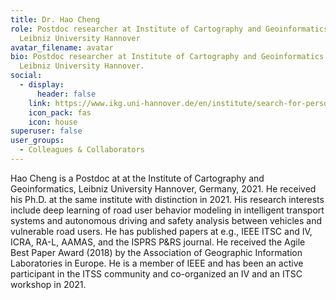 ```yaml
---
title: Dr. Hao Cheng
role: Postdoc researcher at Institute of Cartography and Geoinformatics (IKG),
  Leibniz University Hannover
avatar_filename: avatar
bio: Postdoc researcher at Institute of Cartography and Geoinformatics (IKG),
  Leibniz University Hannover.
social:
  - display:
      header: false
    link: https://www.ikg.uni-hannover.de/en/institute/search-for-persons/cheng/
    icon_pack: fas
    icon: house
superuser: false
user_groups:
  - Colleagues & Collaborators
---
```

Hao Cheng is a Postdoc at at the Institute of Cartography and Geoinformatics, Leibniz University Hannover, Germany, 2021. He received his Ph.D. at the same institute with distinction in 2021.
His research interests include deep learning of road user behavior modeling in intelligent transport systems and autonomous driving and safety analysis between vehicles and vulnerable road users.
He has published papers at e.g., IEEE ITSC and IV, ICRA, RA-L, AAMAS, and the ISPRS P&RS journal. He received the Agile Best Paper Award (2018) by the Association of Geographic Information Laboratories in Europe. 
He is a member of IEEE and has been an active participant in the ITSS community and co-organized an IV and an ITSC workshop in 2021.